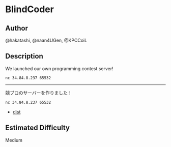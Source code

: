 # BlindCoder

## Author

@hakatashi, @naan4UGen, @KPCCoiL

## Description

We launched our own programming contest server!

`nc 34.84.8.237 65532`

---

競プロのサーバーを作りました！

`nc 34.84.8.237 65532`

- [dist](dist)

## Estimated Difficulty

Medium
